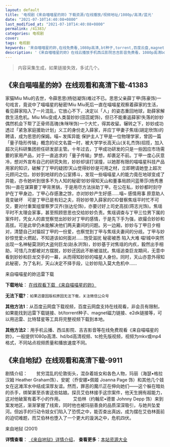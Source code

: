 ```yaml
---
layout: default
title: '电视剧《来自喵喵星的妳》下载资源/在线播放/视频地址/1080p/高清/蓝光'
date: "2021-07-10T14:40:08+0800"
last_modified_at: "2021-07-10T14:40:08+0800"
permalink: /41383/
categories: 电视剧
cover:
tags: 电视剧
keywords: '来自喵喵星的妳,在线免费看,1080p高清,bt种子,torrent,百度云盘,magnet,磁力链,迅雷下载资源'
description: '《来自喵喵星的妳》在线云播放手机西瓜影院吉吉影音免费看，1080p高清bd/hd未删减完整版和tc抢先枪版，mkv/mp4格式，附带bt/torrent种子、magnet/磁力链、百度云盘、网盘资源迅雷下载链接'
---
```


>内容采集生成，如果链接失效，多试几个。


## 《来自喵喵星的妳》在线观看和高清下载-41383

家猫Miu Miu的去世，令薛思思(杨铠凝饰)难过不已。思思父亲薛丁甲(陈豪饰)一句戏言，竟说中了喵喵星的秘密!Miu Miu死后一直在喵喵星观察着薛家的生活，看见薛家陷入了一片混乱，它放心不下，决定以「人」的姿态重回地球，助薛家解救生活危机。Miu Miu变成人类苗妙妙(田蕊妮饰)，但已不能重返薛家!失落的妙妙偶然机会下帮了正骨师高瑰(朱咪咪饰)一个大忙，得其收留。辗转之下，妙妙成功透过「紧急家庭援助计划」义工的身份走入薛家，并应丁甲妻子焦瑶(胡定欣饰)的聘请，成为思思的保姆。喵~ 发挥异能 保护主人丁甲是一位物理学家，曾因一篇「量子隐形传输」概念的论文名震一时，被大学学长高天山(关礼杰饰)招揽，加入超次元科研集团担任研发部主管。十年过去，丁甲成功研发的只是一些因应市场需要的家用产品，对于一直追求的「量子传输」梦想，却裹足不前。丁甲一度心灰意冷，想对外宣布自己的研究失败，妙妙却误打误撞，以她那有限的喵喵星科技产品用家的知识，破解了丁甲的疑团!天山觉得妙妙是可用之材，立即聘请她登上超次元顾问之位。妙妙到地球的办公室搏斗，发现一些喵喵星人的能力竟在地球变成了异能，亦令她听到很多不为人知的秘密!妙妙得知天山和董事局顾问蓝蒂莎(杨秀惠饰)一直在谋算要丁甲背黑锅，于是用尽方法扶助丁甲。在公在私，妙妙都时刻守护在丁甲身边，丁甲心存感激之馀，亦对妙妙产生好感……喵~ 感情用事 原意助人 竟变破坏　可是丁甲已是有妇之夫，将妙妙带入薛家的CID督察焦瑶平时忙不可交，要对付重案组督察罗汉齐(张达伦饰)，亦要讨好上司史高拔(蒋志光饰)。焦瑶平时不太理会家事，甚至照顾思思也交给妙妙负责。焦瑶调查与丁甲三位男下属的案件时，凭女人的直觉察觉出妙妙对丁甲的感情，于是先下手为强，欲撮合妙妙和高拔。可是此举仍未能解决他们两夫妻间的问题。另一边厢，妙妙与丁甲日夕相对，清楚自己对猫奴丁甲的一份爱，也察觉到丁甲与焦瑶夫妻间的分歧。丁甲与妙妙惊觉爱火燃起，不知道该如何面对……饱受滋扰 秘密被悉 陷入大难 喵!城中突然出现一名神秘莫测的大盗何巨龙(赵永洪饰)，妙妙基于对焦瑶的内疚，毅然出手相助，可惜几次都被对方摆脱，妙妙还因此不断被滋扰。焦瑶追查巨龙期间，无意中看到妙妙和巨龙交手的一幕，从而得知妙妙的喵星人身份。同时，天山亦意外得知此秘密，为了名利，天山决定不择手段，让妙妙陷入莫大危机中……


来自喵喵星的妳迅雷下载

**下载地址**： [在线观看下载 《来自喵喵星的妳》](https://www.993dy.com//vod-detail-id-10900.html) 


**无法下载?**：`如果迅雷因版权原因无法下载，关注微信公众号 `

**其他方法1**：从百度云网盘下载视频，百度云网盘支持在线观看，非会员有限制，如果能找到迅雷下载链接、bt/torrent种子、magnet磁力链接、e2dk链接等，可以用迅雷、比特彗星等工具将完整视频下载到本地。

**其他方法2**：用手机云播、西瓜影院、吉吉影音等在线免费观看《来自喵喵星的妳》，一般提供1080p高清、hd/bd高清视频、tc抢先版视频，视频为mkv或mp4格式，不同站点视频质量和播放速度不同。


## 《来自地狱》在线观看和高清下载-9911

剧情介绍：　　贫穷混乱的伦敦街头，混杂着妓女和各色人物，玛丽（海瑟•格拉汉姆 Heather Graham饰）、安妮（乔安娜•佩姬 Joanna Page 饰）和其他几个妓女在这滩浑水中结成深厚友谊。然而，罪恶的魔爪正在伸向她们——这个躲在暗处的杀手，绑架甚至杀害这些姑娘。探员艾伯林接手这宗案件，他天生拥有超能力，这对他破案有着不小的作用。 　　艾伯林（约翰尼•德普 Johnny Depp 饰）来到案发地区，渐渐掌握了线索，同时他也被玛丽善良的品质深深吸引，与她共坠爱河。但凶手的行动令妓女们陷入了恐慌之中，能否查出真凶，成为摆在艾伯林面前的迫切难题，而艾伯林也堕入了一个更大的漩涡之中，危机四伏。


来自地狱 (2001)

**详情查看**： [《来自地狱》详情介绍](/movie/9911/)， **查看更多**：[本站资源大全](/movie/t/all/)

